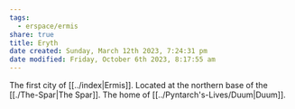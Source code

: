 ```yaml
---
tags:
  - erspace/ermis
share: true
title: Eryth
date created: Sunday, March 12th 2023, 7:24:31 pm
date modified: Friday, October 6th 2023, 8:17:55 am
---
```


The first city of [[../index|Ermis]]. Located at the northern base of the [[./The-Spar|The Spar]]. The home of [[../Pyntarch's-Lives/Duum|Duum]]. 
